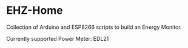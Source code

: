 # EHZ-Home
Collection of Arduino and ESP8266 scripts to build an Energy Monitor. 

Currently supported Power Meter:
EDL21
